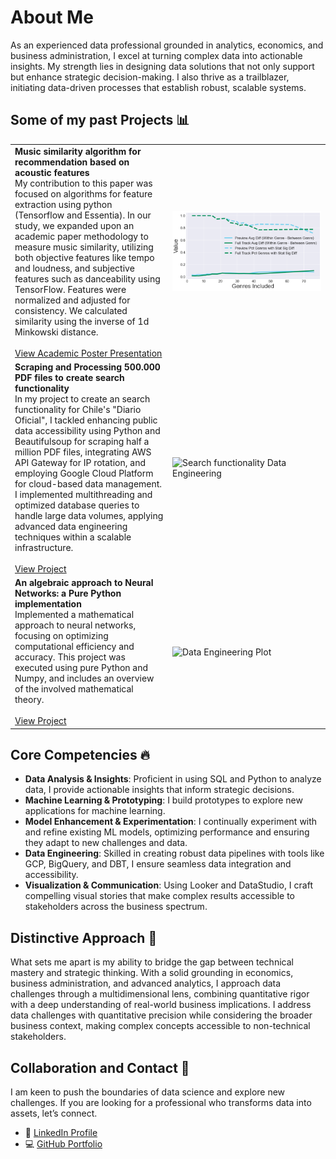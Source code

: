 # About Me

As an experienced data professional grounded in analytics, economics, and business administration, I excel at turning complex data into actionable insights. My strength lies in designing data solutions that not only support but enhance strategic decision-making. I also thrive as a trailblazer, initiating data-driven processes that establish robust, scalable systems.

## Some of my past Projects 📊

<table>
<tr>
    <td width="50%">
        <strong>Music similarity algorithm for recommendation based on acoustic features</strong><br>
        My contribution to this paper was focused on algorithms for feature extraction using python (Tensorflow and Essentia). In our study, we expanded upon an academic paper methodology to measure music similarity, utilizing both objective features like tempo and loudness, and subjective features such as danceability using TensorFlow. Features were normalized and adjusted for consistency. We calculated similarity using the inverse of 1d Minkowski distance. 
        <br><br>
        <a href="https://www.figma.com/file/W2l7KDVxlCFzcARUqK5Iko/team115poster?type=design&node-id=0%3A1&mode=design&t=9kjuIhUxwZtMyzn3-1">View Academic Poster Presentation</a>
    </td>
    <td width="50%">
        <img src="https://github.com/nkriman/music_similarity_project/blob/main/image%201.png" alt="Data Visualization Plot">
    </td>
</tr>
<tr>
    <td width="50%">
        <strong>Scraping and Processing 500.000 PDF files to create search functionality</strong><br>
In my project to create an search functionality for Chile's "Diario Oficial", I tackled enhancing public data accessibility using Python and Beautifulsoup for scraping half a million PDF files, integrating AWS API Gateway for IP rotation, and employing Google Cloud Platform for cloud-based data management. I implemented multithreading and optimized database queries to handle large data volumes, applying advanced data engineering techniques within a scalable infrastructure.        <br><br>
        <a href="https://github.com/nkriman/public-diario-oficial-scraper/tree/main">View Project</a>
    </td>
    <td width="50%">
        <img src="https://cdn-images-1.medium.com/max/800/1*6IXhb3CcJPTU9NXjKO158g.png" alt="Search functionality Data Engineering">
    </td>
</tr>
<tr>
    <td width="50%">
        <strong>An algebraic approach to Neural Networks: a Pure Python implementation</strong><br>
        Implemented a mathematical approach to neural networks, focusing on optimizing computational efficiency and accuracy. This project was executed using pure Python and Numpy, and includes an overview of the involved mathematical theory.
        <br><br>
        <a href="https://github.com/nkriman/CS6040-extracredit/blob/main/neural%20network.ipynb">View Project</a>
    </td>
    <td width="50%">
        <img src="https://github.com/nkriman/music_similarity_project/blob/main/Screenshot%202024-04-22%20at%2010-11-45%20CS6040-extracredit_neural%20network.ipynb%20at%20main%20%C2%B7%20nkriman_CS6040-extracredit.png" alt="Data Engineering Plot">
    </td>
</tr>
</table>

## Core Competencies 🔥

- **Data Analysis & Insights**: Proficient in using SQL and Python to analyze data, I provide actionable insights that inform strategic decisions.
- **Machine Learning & Prototyping**: I build prototypes to explore new applications for machine learning.
- **Model Enhancement & Experimentation**: I continually experiment with and refine existing ML models, optimizing performance and ensuring they adapt to new challenges and data.
- **Data Engineering**: Skilled in creating robust data pipelines with tools like GCP, BigQuery, and DBT, I ensure seamless data integration and accessibility.
- **Visualization & Communication**: Using Looker and DataStudio, I craft compelling visual stories that make complex results accessible to stakeholders across the business spectrum.

## Distinctive Approach 🚀

What sets me apart is my ability to bridge the gap between technical mastery and strategic thinking. With a solid grounding in economics, business administration, and advanced analytics, I approach data challenges through a multidimensional lens, combining quantitative rigor with a deep understanding of real-world business implications. I address data challenges with quantitative precision while considering the broader business context, making complex concepts accessible to non-technical stakeholders.



## Collaboration and Contact 🤝

I am keen to push the boundaries of data science and explore new challenges. If you are looking for a professional who transforms data into assets, let’s connect.

- 💼 [LinkedIn Profile](https://www.linkedin.com/nkriman)
- 💻 [GitHub Portfolio](https://github.com/nkriman)

